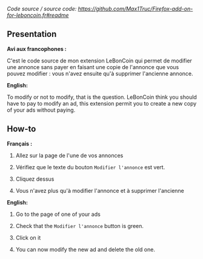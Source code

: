 _Code source / source code: <https://github.com/Max1Truc/Firefox-add-on-for-leboncoin.fr#readme>_

## Presentation

**Avi aux francophones :**

C'est le code source de mon extension LeBonCoin qui permet de modifier une annonce sans payer en faisant une copie de l'annonce que vous pouvez modifier : vous n'avez ensuite qu'à supprimer l'ancienne annonce.

**English:**

To modify or not to modify, that is the question.
LeBonCoin think you should have to pay to modify an ad, this extension permit you to create a new copy of your ads without paying.

## How-to

**Français :**

1.  Allez sur la page de l'une de vos annonces

2.  Vérifiez que le texte du bouton `Modifier l'annonce` est vert.

3.  Cliquez dessus

4.  Vous n'avez plus qu'à modifier l'annonce et à supprimer l'ancienne

**English:**

1.  Go to the page of one of your ads

2.  Check that the `Modifier l'annonce` button is green.

3.  Click on it

4.  You can now modify the new ad and delete the old one.
